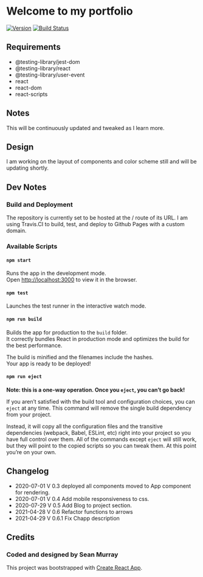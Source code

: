 # Welcome to my portfolio

[![Version](https://img.shields.io/badge/version-0.5.0-brightgreen.svg)](https://github.com/seanjmurray/portfolio)
[![Build Status](https://travis-ci.com/seanjmurray/portfolio.svg?branch=master)](https://travis-ci.com/seanjmurray/portfolio)


## Requirements
  - @testing-library/jest-dom
  - @testing-library/react
  - @testing-library/user-event
  - react
  - react-dom
  - react-scripts
## Notes
This will be continuously updated and tweaked as I learn more.
## Design
I am working on the layout of components and color scheme still and will be updating shortly.
## Dev Notes

### Build and Deployment
The repository is currently set to be hosted at the / route of its URL. I am using Travis.CI to build, test, and deploy to Github Pages with a custom domain.

### Available Scripts 
   #### `npm start`

  Runs the app in the development mode.<br />
  Open [http://localhost:3000](http://localhost:3000) to view it in the browser.

#### `npm test`

Launches the test runner in the interactive watch mode.<br />
#### `npm run build`

Builds the app for production to the `build` folder.<br />
It correctly bundles React in production mode and optimizes the build for the best performance.

The build is minified and the filenames include the hashes.<br />
Your app is ready to be deployed!
#### `npm run eject`

**Note: this is a one-way operation. Once you `eject`, you can’t go back!**

If you aren’t satisfied with the build tool and configuration choices, you can `eject` at any time. This command will remove the single build dependency from your project.

Instead, it will copy all the configuration files and the transitive dependencies (webpack, Babel, ESLint, etc) right into your project so you have full control over them. All of the commands except `eject` will still work, but they will point to the copied scripts so you can tweak them. At this point you’re on your own.

## Changelog
 - 2020-07-01 V 0.3 deployed all components moved to App component for rendering.
 - 2020-07-01 V 0.4 Add mobile responsiveness to css.
 - 2020-07-29 V 0.5 Add Blog to project section.
 - 2021-04-28 V 0.6 Refactor functions to arrows
 - 2021-04-29 V 0.6.1 Fix Chapp description
 
## Credits

### Coded and designed by Sean Murray

This project was bootstrapped with [Create React App](https://github.com/facebook/create-react-app).








